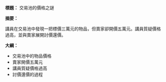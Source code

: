 **標題：** 交易池的價格之謎

**摘要：**

講員在交易池中發現一把標價三萬元的物品，但賣家卻開價五萬元。講員質疑價格過高，並與賣家展開討價還價。

**大綱：**

* 交易池中的物品價格
* 賣家開價五萬元
* 講員質疑價格過高
* 討價還價的過程